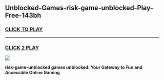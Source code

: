 
## Unblocked-Games-risk-game-unblocked-Play-Free-143bh
<h3>
<a href="https://premium76.site?title=risk-game-unblocked&ref=18A1">CLICK TO PLAY</a></h3>
<hr>

<h3>
<a href="https://premium76.site?title=risk-game-unblocked&ref=18A1">CLICK 2 PLAY</a>
  
</h3>

<a href="https://premium76.site?title=risk-game-unblocked&ref=18A1"><img src="https://clearcache.store/games.png"></a>


**risk-game-unblocked games unblocked: Your Gateway to Fun and Accessible Online Gaming**
